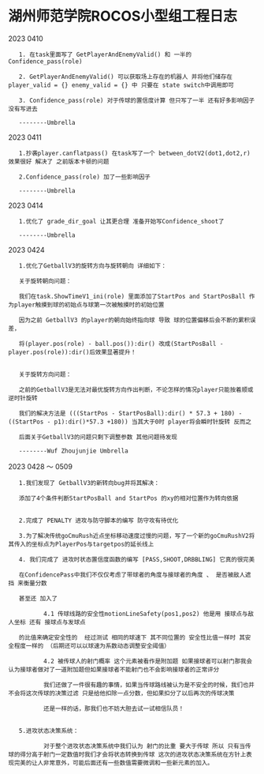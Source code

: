 # 湖州师范学院ROCOS小型组工程日志


2023 0410

       1. 在task里面写了 GetPlayerAndEnemyValid() 和 一半的 Confidence_pass(role)
       
       2. GetPlayerAndEnemyValid() 可以获取场上存在的机器人 并将他们储存在player_valid = {} enemy_valid = {} 中 只要在 state switch中调用即可
       
       3. Confidence_pass(role) 对于传球的置信度计算 但只写了一半 还有好多影响因子没有写进去
       
       --------Umbrella

2023 0411

       1.抄袭player.canflatpass() 在task写了一个 between_dotV2(dot1,dot2,r) 效果很好 解决了 之前版本卡顿的问题
    
       2.Confidence_pass(role) 加了一些影响因子 
    
       --------Umbrella

2023 0414

       1.优化了 grade_dir_goal 让其更合理 准备开始写Confidence_shoot了
    
       --------Umbrella

2023 0424

       1.优化了GetballV3的旋转方向与旋转朝向 详细如下：
       
       关于旋转朝向问题：
       
       我们在task.ShowTimeV1_ini(role) 里面添加了StartPos and StartPosBall 作为player触摸到球的初始点与球第一次被触摸时的初始位置
       
       因为之前 GetballV3 的player的朝向始终指向球 导致 球的位置偏移后会不断的累积误差，
       
       将(player.pos(role) - ball.pos()):dir() 改成(StartPosBall - player.pos(role)):dir()后效果显著提升！
       
       
       关于旋转方向问题：
       
       之前的GetballV3是无法对最优旋转方向作出判断，不论怎样的情况player只能按着顺或逆时针旋转
       
       我们的解决方法是 (((StartPos - StartPosBall):dir() * 57.3 + 180) - ((StartPos - p1):dir()*57.3 +180)) 当其大于0时 player将会瞬时针旋转 反而之
       
       后面关于GetballV3的问题只剩下调整参数 其他问题待发现    
       
       --------Wuf Zhoujunjie Umbrella
       

2023 0428 ～ 0509

       1.我们发现了 GetballV3的新转向bug并将其解决：
       
       添加了4个条件判断StartPosBall and StartPos 的xy的相对位置作为转向依据
       
       
       2.完成了 PENALTY 进攻与防守脚本的编写 防守攻有待优化
       
       3.为了解决传统goCmuRush近点坐标移动速度过慢的问题，写了一个新的goCmuRushV2将其传入的坐标点为PlayerPos与targetpos的延长线上
       
       4. 我们完成了 进攻时状态置信度函数的编写 [PASS,SHOOT,DRBBLING] 它真的很完美
       
       在ConfidencePass中我们不仅仅考虑了带球者的角度与接球者的角度 、 是否被敌人遮挡 来衡量分数 
       
       甚至还 加入了 
       
              4.1 传球线路的安全性motionLineSafety(pos1,pos2) 他是用 接球点与敌人坐标 还有 接球点与发球点
       
       的比值来确定安全性的  经过测试 相同的球速下 其不同位置的 安全性比值一样时 其安全程度一样的 （后期还可以以球速为系数动态调整安全阈值）
       
              4.2 被传球人的射门概率 这个元素被看作是附加题 如果接球者可以射门那我会认为接球者做对了一道附加题但如果接球者不能射门也不会影响接球者的正常评分
              
              我们还做了一件很有趣的事情，如果当传球路线被认为是不安全的时候，我们也并不会将这次传球的决策过滤 只是给他扣除一点分数，但如果扣分了以后再次的传球决策
              
              还是一样的话，那我们也不妨大胆去试一试相信队员！
       
       
       5.进攻状态决策系统：
       
              对于整个进攻状态决策系统中我们认为 射门的比重 要大于传球 所以 只有当传球的得分高于射门一定数值时我们才会将状态转换到传球 这次的进攻状态决策系统在方针上表现完美的让人非常意外，可能后面还有一些数值需要微调和一些新元素的加入。 
       
       
       
